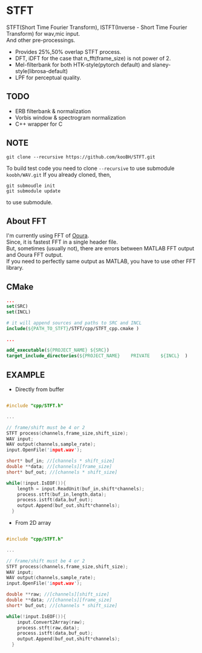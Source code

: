 # STFT

STFT(Short Time Fourier Transform), ISTFT(Inverse - Short Time Fourier Transform) for wav,mic input.  
And other pre-processings. 

+ Provides 25%,50% overlap STFT process.   
+ DFT, iDFT for the case that n_fft(frame_size) is not power of 2.  
+ Mel-filterbank for both HTK-style(pytorch default) and slaney-style(librosa-default)  
+ LPF for perceptual quality. 

## TODO
- ERB filterbank & normalization  
- Vorbis window  & spectrogram normalization  
- C++ wrapper for C  

## NOTE

```git clone --recursive https://github.com/kooBH/STFT.git```

To build test code you need to clone ```--recursive``` to use submodule  ```koobh/WAV.git```
If you already cloned, then,
```
git submoudle init
git submodule update
```
to use submodule.

## About FFT  
I'm currently using FFT of [Ooura](http://www.kurims.kyoto-u.ac.jp/~ooura/fft.html).  
Since, it is fastest FFT in a single header file.   
But, sometimes (usually  not), there are errors between MATLAB FFT output and Ooura FFT output.     
If you need to perfectly same output as MATLAB, you have to use other FFT library.  

## CMake

```CMAKE
...
set(SRC)
set(INCL)

# it will append sources and paths to SRC and INCL
include(${PATH_TO_STFT}/STFT/cpp/STFT_cpp.cmake )  

...

add_executable(${PROJECT_NAME} ${SRC})
target_include_directories(${PROJECT_NAME}    PRIVATE    ${INCL}  )

```

## EXAMPLE

+ Directly from buffer  

```cpp

#include "cpp/STFT.h"

...

// frame/shift must be 4 or 2
STFT process(channels,frame_size,shift_size);
WAV input;
WAV output(channels,sample_rate);
input.OpenFile('input.wav');

short* buf_in; //[channels * shift_size]
double **data; //[channels][frame_size]
short* buf_out; //[channels * shift_size]

while(!input.IsEOF()){
    length = input.ReadUnit(buf_in,shift*channels);
    process.stft(buf_in,length,data);
    process.istft(data,buf_out);
    output.Append(buf_out,shift*channels);
  }

```

+ From 2D array

```cpp

#include "cpp/STFT.h"

...

// frame/shift must be 4 or 2
STFT process(channels,frame_size,shift_size);
WAV input;
WAV output(channels,sample_rate);
input.OpenFile('input.wav');

double **raw; //[channels][shift_size]
double **data; //[channels][frame_size]
short* buf_out; //[channels * shift_size]

while(!input.IsEOF()){
    input.Convert2Array(raw);
    process.stft(raw,data);
    process.istft(data,buf_out);
    output.Append(buf_out,shift*channels);
  }

```
